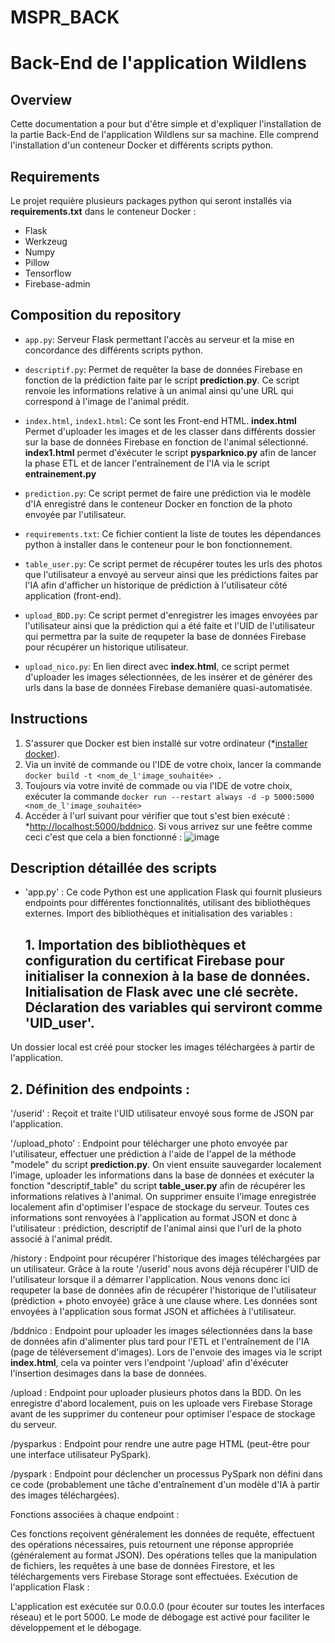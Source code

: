 # MSPR_BACK
# Back-End de l'application Wildlens


## Overview
Cette documentation a pour but d'être simple et d'expliquer l'installation de la partie Back-End de l'application Wildlens sur sa machine. Elle comprend l'installation d'un conteneur Docker et différents scripts python. 

## Requirements
Le projet requière plusieurs packages python qui seront installés via **requirements.txt** dans le conteneur Docker :
- Flask
- Werkzeug
- Numpy
- Pillow
- Tensorflow
- Firebase-admin

## Composition du repository
- `app.py`: Serveur Flask permettant l'accès au serveur et la mise en concordance des différents scripts python.

- `descriptif.py`: Permet de requêter la base de données Firebase en fonction de la prédiction faite par le script **prediction.py**. Ce script renvoie les informations relative à un animal ainsi qu'une URL qui correspond à l'image de l'animal prédit. 

- `index.html`, `index1.html`: Ce sont les Front-end HTML. **index.html** Permet d'uploader les images et de les classer dans différents dossier sur la base de données Firebase en fonction de l'animal sélectionné. **index1.html** permet d'éxécuter le script **pysparknico.py** afin de lancer la phase ETL et de lancer l'entraînement de l'IA via le script **entrainement.py**

- `prediction.py`: Ce script permet de faire une prédiction via le modèle d'IA enregistré dans le conteneur Docker en fonction de la photo envoyée par l'utilisateur.
- `requirements.txt`: Ce fichier contient la liste de toutes les dépendances python à installer dans le conteneur pour le bon fonctionnement.

- `table_user.py`: Ce script permet de récupérer toutes les urls des photos que l'utilisateur a envoyé au serveur ainsi que les prédictions faites par l'IA afin d'afficher un historique de prédiction à l'utilisateur côté application (front-end).

- `upload_BDD.py`: Ce script permet d'enregistrer les images envoyées par l'utilisateur ainsi que la prédiction qui a été faite et l'UID de l'utilisateur qui permettra par la suite de requpeter la base de données Firebase pour récupérer un historique utilisateur. 

- `upload_nico.py`: En lien direct avec **index.html**, ce script permet d'uploader les images sélectionnées, de les insérer et de générer des urls dans la base de données Firebase demanière quasi-automatisée.

## Instructions
1. S'assurer que Docker est bien installé sur votre ordinateur (*[installer docker](https://www.docker.com/products/docker-desktop/)).
2. Via un invité de commande ou l'IDE de votre choix, lancer la commande ```docker build -t <nom_de_l'image_souhaitée> .```
3. Toujours via votre invité de commade ou via l'IDE de votre choix, exécuter la commande ```docker run --restart always -d -p 5000:5000 <nom_de_l'image_souhaitée>```
4. Accéder à l'url suivant pour vérifier que tout s'est bien exécuté : *[http://localhost:5000/bddnico](http://localhost:5000/bddnico). Si vous arrivez sur une feêtre comme ceci c'est que cela a bien fonctionné : ![image](https://github.com/DorianFIGUERAS/MSPR_BACK/assets/127091847/ff00557a-6ab2-4883-85ef-49f2912c9fde)


## Description détaillée des scripts
- 'app.py' : Ce code Python est une application Flask qui fournit plusieurs endpoints pour différentes fonctionnalités, utilisant des bibliothèques externes. Import des bibliothèques et initialisation des variables :

  ## 1. Importation des bibliothèques et configuration du certificat Firebase pour initialiser la connexion à la base de données. Initialisation de Flask avec une clé secrète. Déclaration des variables qui serviront comme 'UID_user'. 
Un dossier local est créé pour stocker les images téléchargées à partir de l'application.

  ## 2. Définition des endpoints :

'/userid' : Reçoit et traite l'UID utilisateur envoyé sous forme de JSON par l'application.

'/upload_photo' : Endpoint pour télécharger une photo envoyée par l'utilisateur, effectuer une prédiction à l'aide de l'appel de la méthode "modele" du script **prediction.py**. On vient ensuite sauvegarder localement l'image, uploader les informations dans la base de données et exécuter la fonction "descriptif_table" du script **table_user.py** afin de récupérer les informations relatives à l'animal. On supprimer ensuite l'image enregistrée localement afin d'optimiser l'espace de stockage du serveur. Toutes ces informations sont renvoyées à l'application au format JSON et donc à l'utilisateur :  prédiction, descriptif de l'animal ainsi que l'url de la photo associé à l'animal prédit.

/history : Endpoint pour récupérer l'historique des images téléchargées par un utilisateur. Grâce à la route '/userid' nous avons déjà récupérer l'UID de l'utilisateur lorsque il a démarrer l'application. Nous venons donc ici requpeter la base de données afin de récupérer l'historique de l'utilisateur (prédiction + photo envoyée) grâce à une clause where. Les données sont envoyées à l'application sous format JSON et affichées à l'utilisateur.

/bddnico : Endpoint pour uploader les images sélectionnées dans la base de données afin d'alimenter plus tard pour l'ETL et l'entraînement de l'IA (page de téléversement d'images). Lors de l'envoie des images via le script **index.html**, cela va pointer vers l'endpoint '/upload' afin d'éxécuter l'insertion desimages dans la base de données. 

/upload : Endpoint pour uploader plusieurs photos dans la BDD. On les enregistre d'abord localement, puis on les uploade vers Firebase Storage avant de les supprimer du conteneur pour optimiser l'espace de stockage du serveur. 

/pysparkus : Endpoint pour rendre une autre page HTML (peut-être pour une interface utilisateur PySpark).

/pyspark : Endpoint pour déclencher un processus PySpark non défini dans ce code (probablement une tâche d'entraînement d'un modèle d'IA à partir des images téléchargées).

Fonctions associées à chaque endpoint :

Ces fonctions reçoivent généralement les données de requête, effectuent des opérations nécessaires, puis retournent une réponse appropriée (généralement au format JSON).
Des opérations telles que la manipulation de fichiers, les requêtes à une base de données Firestore, et les téléchargements vers Firebase Storage sont effectuées.
Exécution de l'application Flask :

L'application est exécutée sur 0.0.0.0 (pour écouter sur toutes les interfaces réseau) et le port 5000.
Le mode de débogage est activé pour faciliter le développement et le débogage.


